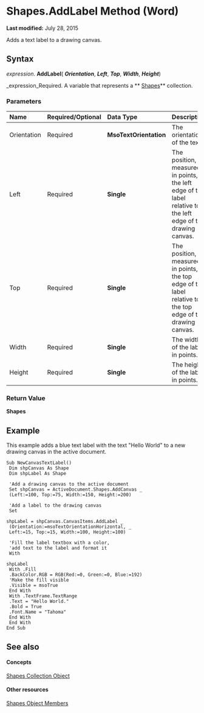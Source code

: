 
# Shapes.AddLabel Method (Word)

 **Last modified:** July 28, 2015

Adds a text label to a drawing canvas.

## Syntax

 _expression_. **AddLabel**( **_Orientation_**,  **_Left_**,  **_Top_**,  **_Width_**,  **_Height_**)

 _expression_Required. A variable that represents a  ** [Shapes](0907eed3-886e-8e73-0e5e-71f4b37ddd5b.md)** collection.


### Parameters



|**Name**|**Required/Optional**|**Data Type**|**Description**|
|:-----|:-----|:-----|:-----|
|Orientation|Required| **MsoTextOrientation**|The orientation of the text.|
|Left|Required| **Single**|The position, measured in points, of the left edge of the label relative to the left edge of the drawing canvas.|
|Top|Required| **Single**|The position, measured in points, of the top edge of the label relative to the top edge of the drawing canvas.|
|Width|Required| **Single**|The width of the label, in points.|
|Height|Required| **Single**|The height of the label, in points.|

### Return Value

 **Shapes**


## Example

This example adds a blue text label with the text "Hello World" to a new drawing canvas in the active document.


```
Sub NewCanvasTextLabel() 
 Dim shpCanvas As Shape 
 Dim shpLabel As Shape 
 
 'Add a drawing canvas to the active document 
 Set shpCanvas = ActiveDocument.Shapes.AddCanvas _ 
 (Left:=100, Top:=75, Width:=150, Height:=200) 
 
 'Add a label to the drawing canvas 
 Set
```


```
shpLabel = shpCanvas.CanvasItems.AddLabel _ 
 (Orientation:=msoTextOrientationHorizontal, _ 
 Left:=15, Top:=15, Width:=100, Height:=100) 
 
 'Fill the label textbox with a color, 
 'add text to the label and format it 
 With
```


```
shpLabel 
 With .Fill 
 .BackColor.RGB = RGB(Red:=0, Green:=0, Blue:=192) 
 'Make the fill visible 
 .Visible = msoTrue 
 End With 
 With .TextFrame.TextRange 
 .Text = "Hello World." 
 .Bold = True 
 .Font.Name = "Tahoma" 
 End With 
 End With 
End Sub
```


## See also


#### Concepts


 [Shapes Collection Object](0907eed3-886e-8e73-0e5e-71f4b37ddd5b.md)
#### Other resources


 [Shapes Object Members](045d4e8c-b838-24f8-5919-c5a05e9bb3c5.md)
